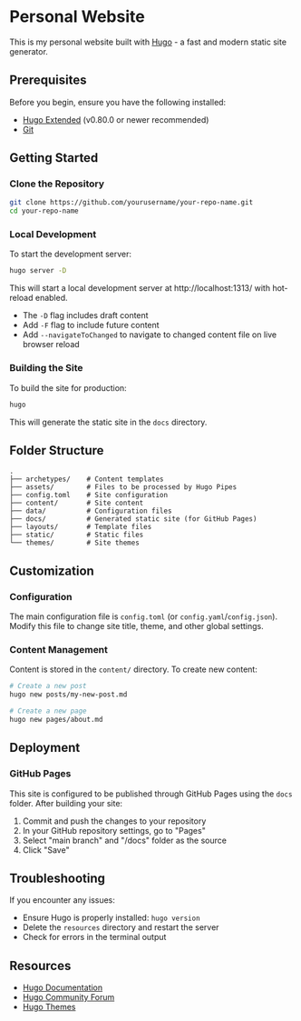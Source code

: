 # Personal Website

This is my personal website built with [Hugo](https://gohugo.io/) - a fast and modern static site generator.

## Prerequisites

Before you begin, ensure you have the following installed:
- [Hugo Extended](https://gohugo.io/installation/) (v0.80.0 or newer recommended)
- [Git](https://git-scm.com/downloads)

## Getting Started

### Clone the Repository

```bash
git clone https://github.com/yourusername/your-repo-name.git
cd your-repo-name
```

### Local Development

To start the development server:

```bash
hugo server -D
```

This will start a local development server at http://localhost:1313/ with hot-reload enabled.

- The `-D` flag includes draft content
- Add `-F` flag to include future content
- Add `--navigateToChanged` to navigate to changed content file on live browser reload

### Building the Site

To build the site for production:

```bash
hugo
```

This will generate the static site in the `docs` directory.

## Folder Structure

```
.
├── archetypes/    # Content templates
├── assets/        # Files to be processed by Hugo Pipes
├── config.toml    # Site configuration
├── content/       # Site content
├── data/          # Configuration files
├── docs/          # Generated static site (for GitHub Pages)
├── layouts/       # Template files
├── static/        # Static files
└── themes/        # Site themes
```

## Customization

### Configuration

The main configuration file is `config.toml` (or `config.yaml`/`config.json`). Modify this file to change site title, theme, and other global settings.

### Content Management

Content is stored in the `content/` directory. To create new content:

```bash
# Create a new post
hugo new posts/my-new-post.md

# Create a new page
hugo new pages/about.md
```

## Deployment

### GitHub Pages

This site is configured to be published through GitHub Pages using the `docs` folder. After building your site:

1. Commit and push the changes to your repository
2. In your GitHub repository settings, go to "Pages"
3. Select "main branch" and "/docs" folder as the source
4. Click "Save"

## Troubleshooting

If you encounter any issues:

- Ensure Hugo is properly installed: `hugo version`
- Delete the `resources` directory and restart the server
- Check for errors in the terminal output

## Resources

- [Hugo Documentation](https://gohugo.io/documentation/)
- [Hugo Community Forum](https://discourse.gohugo.io/)
- [Hugo Themes](https://themes.gohugo.io/)